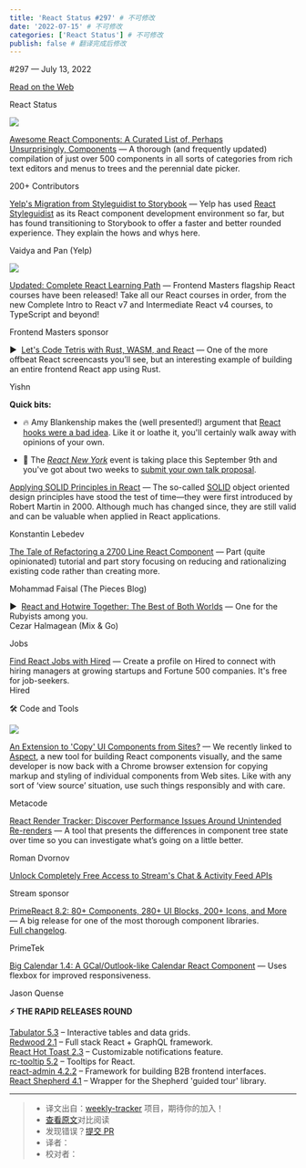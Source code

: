 ```yaml
---
title: 'React Status #297' # 不可修改
date: '2022-07-15' # 不可修改
categories: ['React Status'] # 不可修改
publish: false # 翻译完成后修改
---
```


<!--以上是预览信息，图片一张或限制百字左右，前者优先，全文请使用二级及以下标题-->
<!-- more -->

#​297 — July 13, 2022

[Read on the Web](https://react.statuscode.com/link/126120/web)

React Status

[![](https://res.cloudinary.com/cpress/image/upload/w_1280,e_sharpen:60/o8srghg3icho2ldcgypj.jpg)](https://react.statuscode.com/link/126121/web)

[Awesome React Components: A Curated List of, Perhaps Unsurprisingly, Components](https://react.statuscode.com/link/126121/web "github.com") — A thorough (and frequently updated) compilation of just over 500 components in all sorts of categories from rich text editors and menus to trees and the perennial date picker.

200+ Contributors

[Yelp's Migration from Styleguidist to Storybook](https://react.statuscode.com/link/126122/web "engineeringblog.yelp.com") — Yelp has used [React Styleguidist](https://react.statuscode.com/link/126123/web) as its React component development environment so far, but has found transitioning to Storybook to offer a faster and better rounded experience. They explain the hows and whys here.

Vaidya and Pan (Yelp)

[![](https://copm.s3.amazonaws.com/7f92bf4b.png)](https://react.statuscode.com/link/126124/web)

[Updated: Complete React Learning Path](https://react.statuscode.com/link/126124/web "frontendmasters.com") — Frontend Masters flagship React courses have been released! Take all our React courses in order, from the new Complete Intro to React v7 and Intermediate React v4 courses, to TypeScript and beyond!

Frontend Masters sponsor

▶  [Let's Code Tetris with Rust, WASM, and React](https://react.statuscode.com/link/126125/web "www.youtube.com") — One of the more offbeat React screencasts you’ll see, but an interesting example of building an entire frontend React app using Rust.

Yishn

**Quick bits:**

*   🔥 Amy Blankenship makes the (well presented!) argument that [React hooks were a bad idea](https://react.statuscode.com/link/126126/web). Like it or loathe it, you'll certainly walk away with opinions of your own.
    
*   📆 The [_React New York_](https://react.statuscode.com/link/126127/web) event is taking place this September 9th and you've got about two weeks to [submit your own talk proposal](https://react.statuscode.com/link/126128/web).
    

[Applying SOLID Principles in React](https://react.statuscode.com/link/126129/web "konstantinlebedev.com") — The so-called [SOLID](https://react.statuscode.com/link/126130/web) object oriented design principles have stood the test of time—they were first introduced by Robert Martin in 2000. Although much has changed since, they are still valid and can be valuable when applied in React applications.

Konstantin Lebedev

[The Tale of Refactoring a 2700 Line React Component](https://react.statuscode.com/link/126131/web "code.pieces.app") — Part (quite opinionated) tutorial and part story focusing on reducing and rationalizing existing code rather than creating more.

Mohammad Faisal (The Pieces Blog)

▶  [React and Hotwire Together: The Best of Both Worlds](https://react.statuscode.com/link/126132/web) — One for the Rubyists among you.  
Cezar Halmagean (Mix & Go)

Jobs

[Find React Jobs with Hired](https://react.statuscode.com/link/126133/web) — Create a profile on Hired to connect with hiring managers at growing startups and Fortune 500 companies. It's free for job-seekers.  
Hired

🛠 Code and Tools

[![](https://res.cloudinary.com/cpress/image/upload/w_1280,e_sharpen:60/jr6gem7aylygxran9lo3.jpg)](https://react.statuscode.com/link/126134/web)

[An Extension to 'Copy' UI Components from Sites?](https://react.statuscode.com/link/126134/web "sample-code.aspect.app") — We recently linked to [Aspect](https://react.statuscode.com/link/126135/web), a new tool for building React components visually, and the same developer is now back with a Chrome browser extension for copying markup and styling of individual components from Web sites. Like with any sort of ‘view source’ situation, use such things responsibly and with care.

Metacode

[React Render Tracker: Discover Performance Issues Around Unintended Re-renders](https://react.statuscode.com/link/126136/web "github.com") — A tool that presents the differences in component tree state over time so you can investigate what’s going on a little better.

Roman Dvornov

[Unlock Completely Free Access to Stream's Chat & Activity Feed APIs](https://react.statuscode.com/link/126137/web "getstream.io")

Stream sponsor

[PrimeReact 8.2: 80+ Components, 280+ UI Blocks, 200+ Icons, and More](https://react.statuscode.com/link/126138/web "www.primefaces.org") — A big release for one of the most thorough component libraries. [Full changelog](https://react.statuscode.com/link/126139/web).

PrimeTek

[Big Calendar 1.4: A GCal/Outlook-like Calendar React Component](https://react.statuscode.com/link/126140/web "github.com") — Uses flexbox for improved responsiveness.

Jason Quense

**⚡️ THE RAPID RELEASES ROUND**

[Tabulator 5.3](https://react.statuscode.com/link/126141/web) – Interactive tables and data grids.  
[Redwood 2.1](https://react.statuscode.com/link/126142/web) – Full stack React + GraphQL framework.  
[React Hot Toast 2.3](https://react.statuscode.com/link/126143/web) – Customizable notifications feature.  
[rc-tooltip 5.2](https://react.statuscode.com/link/126144/web) – Tooltips for React.  
[react-admin 4.2.2](https://react.statuscode.com/link/126145/web) – Framework for building B2B frontend interfaces.  
[React Shepherd 4.1](https://react.statuscode.com/link/126146/web) – Wrapper for the Shepherd 'guided tour' library.

---
> * 译文出自：[weekly-tracker](https://github.com/FEDarling/weekly-tracker) 项目，期待你的加入！
> * [查看原文](https://react.statuscode.com/issues/297)对比阅读
> * 发现错误？[提交 PR](https://github.com/FEDarling/weekly-tracker/blob/main/weeklys/react_status/297)
> * 译者：
> * 校对者：
